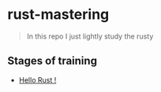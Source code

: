 # rust-mastering
> In this repo I just lightly study the rusty


## Stages of training
- [Hello Rust !]()